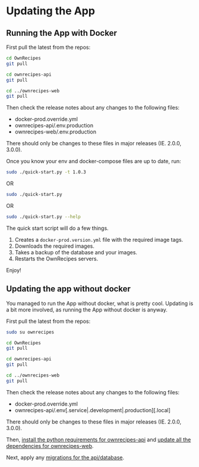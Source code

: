 # Updating the App

## Running the App with Docker

First pull the latest from the repos:
```bash
cd OwnRecipes
git pull

cd ownrecipes-api
git pull

cd ../ownrecipes-web
git pull
```

Then check the release notes about any changes to the following files:
- docker-prod.override.yml
- ownrecipes-api/.env.production
- ownrecipes-web/.env.production

There should only be changes to these files in major releases (IE. 2.0.0, 3.0.0).

Once you know your env and docker-compose files are up to date, run:

```bash
sudo ./quick-start.py -t 1.0.3
```
OR
```bash
sudo ./quick-start.py
```
OR
```bash
sudo ./quick-start.py --help
```

The quick start script will do a few things.
1. Creates a `docker-prod.version.yml` file with the required image tags.
2. Downloads the required images.
3. Takes a backup of the database and your images.
4. Restarts the OwnRecipes servers.

Enjoy!

## Updating the app without docker

You managed to run the App without docker, what is pretty cool.
Updating is a bit more involved, as running the App without docker is anyway.

First pull the latest from the repos:
```bash
sudo su ownrecipes

cd OwnRecipes
git pull

cd ownrecipes-api
git pull

cd ../ownrecipes-web
git pull
```

Then check the release notes about any changes to the following files:
- docker-prod.override.yml
- ownrecipes-api/.env[.service|.development|.production][.local]

There should only be changes to these files in major releases (IE. 2.0.0, 3.0.0).

Then, [install the python requirements for ownrecipes-api](Running_the_App_Without_Docker_in_dev/#install-the-python-requirements) and [update all the dependencies for ownrecipes-web](Running_the_App_Without_Docker_in_dev/#install-the-dependencies).

Next, apply any [migrations for the api/database](Running_the_App_Without_Docker_in_dev/#populate-the-database).